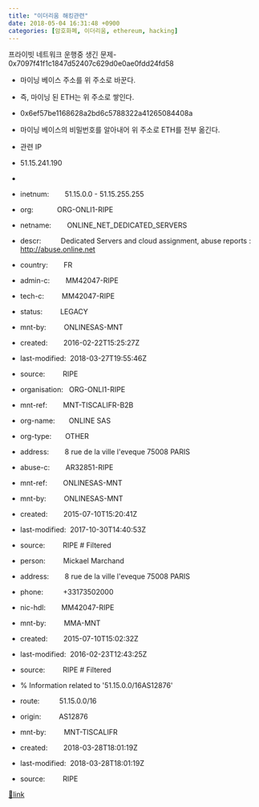 ```yaml
---
title: "이더리움 해킹관련"
date: 2018-05-04 16:31:48 +0900
categories: [암호화폐, 이더리움, ethereum, hacking]
---
```


프라이빗 네트워크 운행중 생긴 문제- 0x7097f41f1c1847d52407c629d0e0ae0fdd24fd58
- 마이닝 베이스 주소를 위 주소로 바꾼다.
- 즉, 마이닝 된 ETH는 위 주소로 쌓인다.

- 0x6ef57be1168628a2bd6c5788322a41265084408a
- 마이닝 베이스의 비밀번호를 알아내어 위 주소로 ETH를 전부 옮긴다.

- 관련 IP
- 51.15.241.190
- 
- inetnum:        51.15.0.0 - 51.15.255.255
- org:            ORG-ONLI1-RIPE
- netname:        ONLINE_NET_DEDICATED_SERVERS
- descr:          Dedicated Servers and cloud assignment, abuse reports : http://abuse.online.net
- country:        FR
- admin-c:        MM42047-RIPE
- tech-c:         MM42047-RIPE
- status:         LEGACY
- mnt-by:         ONLINESAS-MNT
- created:        2016-02-22T15:25:27Z
- last-modified:  2018-03-27T19:55:46Z
- source:         RIPE
- organisation:   ORG-ONLI1-RIPE
- mnt-ref:        MNT-TISCALIFR-B2B
- org-name:       ONLINE SAS
- org-type:       OTHER
- address:        8 rue de la ville l'eveque 75008 PARIS
- abuse-c:        AR32851-RIPE
- mnt-ref:        ONLINESAS-MNT
- mnt-by:         ONLINESAS-MNT
- created:        2015-07-10T15:20:41Z
- last-modified:  2017-10-30T14:40:53Z
- source:         RIPE # Filtered
- person:         Mickael Marchand
- address:        8 rue de la ville l'eveque 75008 PARIS
- phone:          +33173502000
- nic-hdl:        MM42047-RIPE
- mnt-by:         MMA-MNT
- created:        2015-07-10T15:02:32Z
- last-modified:  2016-02-23T12:43:25Z
- source:         RIPE # Filtered
- % Information related to '51.15.0.0/16AS12876'
- route:          51.15.0.0/16
- origin:         AS12876
- mnt-by:         MNT-TISCALIFR
- created:        2018-03-28T18:01:19Z
- last-modified:  2018-03-28T18:01:19Z
- source:         RIPE





[🔗link](http://www.mins01.com/mh/tech/read/1158)